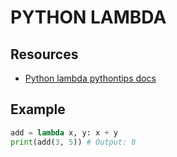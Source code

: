 # PYTHON LAMBDA

## Resources

- [Python lambda pythontips docs](https://book.pythontips.com/en/latest/lambdas.html)

## Example

```python
add = lambda x, y: x + y
print(add(3, 5)) # Output: 8
```
